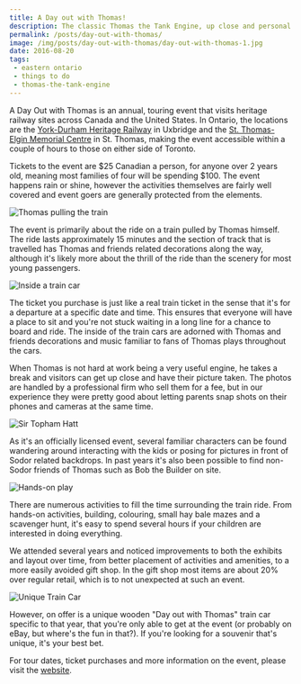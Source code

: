 ```yaml
---
title: A Day out with Thomas!
description: The classic Thomas the Tank Engine, up close and personal.
permalink: /posts/day-out-with-thomas/
image: /img/posts/day-out-with-thomas/day-out-with-thomas-1.jpg
date: 2016-08-20
tags:
 - eastern ontario
 - things to do
 - thomas-the-tank-engine
---
```


A Day Out with Thomas is an annual, touring event that visits heritage railway sites across Canada and the United States. In Ontario, the locations are the [York-Durham Heritage Railway](https://ydhr.ca "York-Durham Heritage Railway") in Uxbridge and the [St. Thomas-Elgin Memorial Centre](https://www.stthomas.ca/living_here/parks__recreation_and_property_management/memorial_arena_and_auditorium "St. Thomas Memorial Centre") in St. Thomas, making the event accessible within a couple of hours to those on either side of Toronto.


Tickets to the event are $25 Canadian a person, for anyone over 2 years old, meaning most families of four will be spending $100. The event happens rain or shine, however the activities themselves are fairly well covered and event goers are generally protected from the elements.


![Thomas pulling the train](/img/posts/day-out-with-thomas/day-out-with-thomas-6.jpg "Thomas pulling the train")


The event is primarily about the ride on a train pulled by Thomas himself. The ride lasts approximately 15 minutes and the section of track that is travelled has Thomas and friends related decorations along the way, although it's likely more about the thrill of the ride than the scenery for most young passengers.


![Inside a train car](/img/posts/day-out-with-thomas/day-out-with-thomas-5.jpg "Inside a train car")


The ticket you purchase is just like a real train ticket in the sense that it's for a departure at a specific date and time. This ensures that everyone will have a place to sit and you're not stuck waiting in a long line for a chance to board and ride. The inside of the train cars are adorned with Thomas and friends decorations and music familiar to fans of Thomas plays throughout the cars.

When Thomas is not hard at work being a very useful engine, he takes a break and visitors can get up close and have their picture taken. The photos are handled by a professional firm who sell them for a fee, but in our experience they were pretty good about letting parents snap shots on their phones and cameras at the same time.


![Sir Topham Hatt](/img/posts/day-out-with-thomas/day-out-with-thomas-3.jpg "Sir Topham Hatt")


As it's an officially licensed event, several familiar characters can be found wandering around interacting with the kids or posing for pictures in front of Sodor related backdrops. In past years it's also been possible to find non-Sodor friends of Thomas such as Bob the Builder on site.


![Hands-on play](/img/posts/day-out-with-thomas/day-out-with-thomas-2.jpg "Hands-on Play")


There are numerous activities to fill the time surrounding the train ride. From hands-on activities, building, colouring, small hay bale mazes and a scavenger hunt, it's easy to spend several hours if your children are interested in doing everything.

We attended several years and noticed improvements to both the exhibits and layout over time, from better placement of activities and amenities, to a more easily avoided gift shop. In the gift shop most items are about 20% over regular retail, which is to not unexpected at such an event. 


![Unique Train Car](/img/posts/day-out-with-thomas/day-out-with-thomas-7.jpg "Unique Train Car")


However, on offer is a unique wooden "Day out with Thomas" train car specific to that year, that you're only able to get at the event (or probably on eBay, but where's the fun in that?). If you're looking for a souvenir that's unique, it's your best bet. 

For tour dates, ticket purchases and more information on the event, please visit the [website](https://www.ticketwebdowt.com/ "Ticketweb - Day out With Thomas").